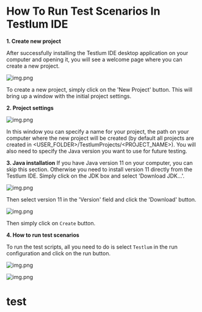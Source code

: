# How To Run Test Scenarios In Testlum IDE
**1. Create new project**

After successfully installing the Testlum IDE desktop application on your computer and opening it, you will see a welcome page where you can create a new project.

![img.png](images/createNewProject.png)

To create a new project, simply click on the 'New Project' button. This will bring up a window with the initial project settings.

**2. Project settings**

![img.png](images/projectSettings.png)

In this window you can specify a name for your project, the path on your computer where the new project will be created (by default all projects are created in <USER_FOLDER>/TestlumProjects/<PROJECT_NAME>).
You will also need to specify the Java version you want to use for future testing.

**3. Java installation**
If you have Java version 11 on your computer, you can skip this section. Otherwise you need to install version 11 directly from the Testlum IDE.
Simply click on the JDK box and select 'Download JDK...'.

![img.png](images/downloadJDK.png)

Then select version 11 in the 'Version' field and click the 'Download' button.

![img.png](images/chooseJavaVersion.png)

Then simply click on `Create` button.

**4. How to run test scenarios**

To run the test scripts, all you need to do is select `Testlum` in the run configuration and click on the run button.

![img.png](images/selectTestlumRun.png)

![img.png](images/runTests.png)

# test
